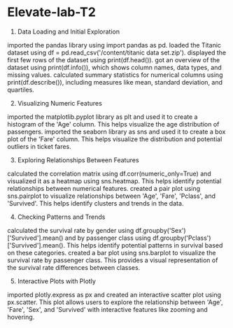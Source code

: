 # Elevate-lab-T2

1. Data Loading and Initial Exploration

imported the pandas library using import pandas as pd.
loaded the Titanic dataset using df = pd.read_csv('/content/titanic data set.zip').
displayed the first few rows of the dataset using print(df.head()).
got an overview of the dataset using print(df.info()), which shows column names, data types, and missing values.
calculated summary statistics for numerical columns using print(df.describe()), including measures like mean, standard deviation, and quartiles.

2. Visualizing Numeric Features

 imported the matplotlib.pyplot library as plt and used it to create a histogram of the 'Age' column. This helps visualize the age distribution of passengers.
imported the seaborn library as sns and used it to create a box plot of the 'Fare' column. This helps visualize the distribution and potential outliers in ticket fares.

3. Exploring Relationships Between Features

calculated the correlation matrix using df.corr(numeric_only=True) and visualized it as a heatmap using sns.heatmap. This helps identify potential relationships between numerical features.
created a pair plot using sns.pairplot to visualize relationships between 'Age', 'Fare', 'Pclass', and 'Survived'. This helps identify clusters and trends in the data.

4. Checking Patterns and Trends

calculated the survival rate by gender using df.groupby('Sex')['Survived'].mean() and by passenger class using df.groupby('Pclass')['Survived'].mean(). This helps identify potential patterns in survival based on these categories.
created a bar plot using sns.barplot to visualize the survival rate by passenger class. This provides a visual representation of the survival rate differences between classes.

5. Interactive Plots with Plotly

imported plotly.express as px and created an interactive scatter plot using px.scatter. This plot allows users to explore the relationship between 'Age', 'Fare', 'Sex', and 'Survived' with interactive features like zooming and hovering.
